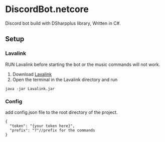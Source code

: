 # DiscordBot.netcore
Discord bot build with DSharpplus library, Written in C#.
## Setup

### Lavalink
RUN Lavalink before starting the bot or the music commands will not work.
1. Download [Lavalink](https://github.com/freyacodes/Lavalink/releases)
2. Open the terminal in the Lavalink directory and run  
```
java -jar Lavalink.jar
```

### Config
add config.json file to the root directory of the project.
```
{
  "token": "{your token here}",
  "prefix": "?"//prefix for the commands
}
```
